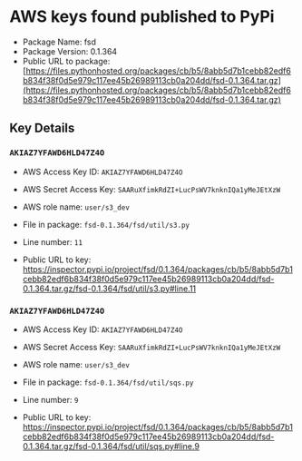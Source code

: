 # AWS keys found published to PyPi

* Package Name: fsd
* Package Version: 0.1.364
* Public URL to package: [https://files.pythonhosted.org/packages/cb/b5/8abb5d7b1cebb82edf6b834f38f0d5e979c117ee45b26989113cb0a204dd/fsd-0.1.364.tar.gz](https://files.pythonhosted.org/packages/cb/b5/8abb5d7b1cebb82edf6b834f38f0d5e979c117ee45b26989113cb0a204dd/fsd-0.1.364.tar.gz)

## Key Details

### `AKIAZ7YFAWD6HLD47Z4O`

* AWS Access Key ID: `AKIAZ7YFAWD6HLD47Z4O`
* AWS Secret Access Key: `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` 
* AWS role name: `user/s3_dev`
* File in package: `fsd-0.1.364/fsd/util/s3.py`
* Line number: `11`

* Public URL to key: https://inspector.pypi.io/project/fsd/0.1.364/packages/cb/b5/8abb5d7b1cebb82edf6b834f38f0d5e979c117ee45b26989113cb0a204dd/fsd-0.1.364.tar.gz/fsd-0.1.364/fsd/util/s3.py#line.11



### `AKIAZ7YFAWD6HLD47Z4O`

* AWS Access Key ID: `AKIAZ7YFAWD6HLD47Z4O`
* AWS Secret Access Key: `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` 
* AWS role name: `user/s3_dev`
* File in package: `fsd-0.1.364/fsd/util/sqs.py`
* Line number: `9`

* Public URL to key: https://inspector.pypi.io/project/fsd/0.1.364/packages/cb/b5/8abb5d7b1cebb82edf6b834f38f0d5e979c117ee45b26989113cb0a204dd/fsd-0.1.364.tar.gz/fsd-0.1.364/fsd/util/sqs.py#line.9


